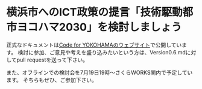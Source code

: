 # 横浜市へのICT政策の提言「技術駆動都市ヨコハマ2030」を検討しましょう

正式なドキュメントは[Code for YOKOHAMAのウェブサイト](http://code4.yokohama)で公開しています。
検討に参加、ご意見や考えを盛り込みたいという方は、Version0.6.mdに対してpull requestを送って下さい。

また、オフラインでの検討会を7月19日19時〜さくらWORKS関内で予定しています。
そちらもぜひ、ご参加下さい。
